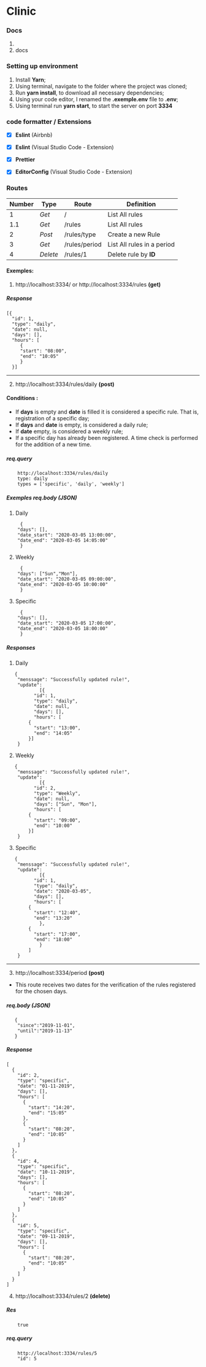 # Clinic

### Docs

1. 
2. docs

### Setting up environment

1. Install **Yarn**;
2. Using terminal, navigate to the folder where the project was cloned;
3. Run **yarn install**, to download all necessary dependencies;
4. Using your code editor, I renamed the **.exemple.env** file to **.env**;
5. Using terminal run **yarn start**, to start the server on port **3334**

### code formatter / Extensions

- [x] **Eslint** (Airbnb)
- [x] **Eslint** (Visual Studio Code - Extension)
- [x] **Prettier**
- [x] **EditorConfig** (Visual Studio Code - Extension)


### Routes

|Number| Type | Route | Definition |
|-|------|-------|------------|
|1| *Get* | / | List All rules |
|1.1| *Get* | /rules | List All rules |
|2| *Post* | /rules/type | Create a new Rule |
|3| *Get* | /rules/period | List All rules in a period |
|4| *Delete* | /rules/1 | Delete rule by **ID** |



#### Exemples: 


1. http://localhost:3334/ or http://localhost:3334/rules **(get)**

##### Response

```
[{
  "id": 1,
  "type": "daily",
  "date": null,
  "days": [],
  "hours": [
     {
     "start": "08:00",
     "end": "10:05"
     }
  }]
 ```
 
 ------------------------------------------------------------
 
 2. http://localhost:3334/rules/daily **(post)** 
 
 #### Conditions :
 * If **days** is empty and **date** is filled it is considered a specific rule. That is, registration of a specific day;
 * If **days** and **date** is empty, is considered a daily rule;
 * If **date** empty, is considered a weekly rule;
 * If a specific day has already been registered. A time check is performed for the addition of a new time.
 
 
 ##### req.query 

```
	http://localhost:3334/rules/daily
	type: daily
	types = ['specific', 'daily', 'weekly']

 ```
 
 
 
 ##### Exemples req.body (JSON) 

 1. Daily
```
     { 
	"days": [],
	"date_start": "2020-03-05 13:00:00", 
	"date_end": "2020-03-05 14:05:00"	
     }
 ```
 
2. Weekly
```
     { 
	"days": ["Sun","Mon"],
	"date_start": "2020-03-05 09:00:00", 
	"date_end": "2020-03-05 10:00:00"	
     }
 ```
 
 3. Specific
```
     { 
	"days": [],
	"date_start": "2020-03-05 17:00:00", 
	"date_end": "2020-03-05 18:00:00"	
     }
 ```
 
##### Responses

1. Daily
```
   {
  	"menssage": "Successfully updated rule!",
	"update": 
            [{
	      "id": 1,
	      "type": "daily",
	      "date": null,
	      "days": [],
	      "hours": [
		{
		  "start": "13:00",
		  "end": "14:05"
	    }]
    }
 ```
 2. Weekly
```
   {
  	"menssage": "Successfully updated rule!",
	"update": 
            [{
	      "id": 2,
	      "type": "Weekly",
	      "date": null,
	      "days": ["Sun", "Mon"],
	      "hours": [
		{
		  "start": "09:00",
		  "end": "10:00"
	    }]
    }
 ```
 
 3. Specific
```
   {
  	"menssage": "Successfully updated rule!",
	"update": 
            [{
	      "id": 1,
	      "type": "daily",
	      "date": "2020-03-05",
	      "days": [],
	      "hours": [
		{
		  "start": "12:40",
		  "end": "13:20"
	        },
		{
		  "start": "17:00",
		  "end": "18:00"
	        }
	    ]
    }
 ```
 
 ------------------------------------------------------
 
 
 3. http://localhost:3334/period **(post)**
 
 * This route receives two dates for the verification of the rules registered for the chosen days.
 
 
#####  req.body (JSON) 

```
   {
	"since":"2019-11-01",
	"until":"2019-11-13"
   }
 ```


##### Response

```
[
  {
    "id": 2,
    "type": "specific",
    "date": "01-11-2019",
    "days": [],
    "hours": [
      {
        "start": "14:20",
        "end": "15:05"
      },
      {
        "start": "08:20",
        "end": "10:05"
      }
    ]
  },
  {
    "id": 4,
    "type": "specific",
    "date": "10-11-2019",
    "days": [],
    "hours": [
      {
        "start": "08:20",
        "end": "10:05"
      }
    ]
  },
  {
    "id": 5,
    "type": "specific",
    "date": "09-11-2019",
    "days": [],
    "hours": [
      {
        "start": "08:20",
        "end": "10:05"
      }
    ]
  }
]
 ```
 
 
 4. http://localhost:3334/rules/2 **(delete)**

##### Res

```
	true 	

 ```

##### req.query 

```
	http://localhost:3334/rules/5
	"id": 5 	

 ```

